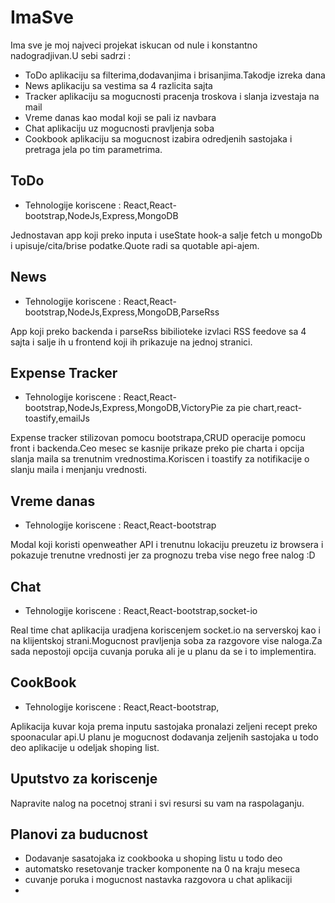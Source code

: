 # ImaSve



Ima sve je moj najveci projekat iskucan od nule i konstantno nadogradjivan.U sebi sadrzi :

- ToDo aplikaciju sa filterima,dodavanjima i brisanjima.Takodje izreka dana
- News aplikaciju sa vestima sa 4 razlicita sajta
- Tracker aplikaciju sa mogucnosti pracenja troskova i slanja izvestaja na mail
- Vreme danas kao modal koji se pali iz navbara
- Chat aplikaciju uz mogucnosti pravljenja soba
- Cookbook aplikaciju sa mogucnost izabira odredjenih sastojaka i pretraga jela po tim parametrima.

## ToDo 

- Tehnologije koriscene : React,React-bootstrap,NodeJs,Express,MongoDB

Jednostavan app koji preko inputa i useState hook-a salje fetch u mongoDb i upisuje/cita/brise podatke.Quote radi sa quotable api-ajem.

## News

- Tehnologije koriscene : React,React-bootstrap,NodeJs,Express,MongoDB,ParseRss

App koji preko backenda i parseRss bibilioteke izvlaci RSS feedove sa 4 sajta i salje ih u frontend koji ih prikazuje na jednoj stranici.

## Expense Tracker

- Tehnologije koriscene : React,React-bootstrap,NodeJs,Express,MongoDB,VictoryPie za pie chart,react-toastify,emailJs

Expense tracker stilizovan pomocu bootstrapa,CRUD operacije pomocu front i backenda.Ceo mesec se kasnije prikaze preko pie charta i opcija slanja maila sa trenutnim vrednostima.Koriscen i toastify za notifikacije o slanju maila i menjanju vrednosti.

## Vreme danas

- Tehnologije koriscene : React,React-bootstrap

Modal koji koristi openweather API i trenutnu lokaciju preuzetu iz browsera i pokazuje trenutne vrednosti jer za prognozu treba vise nego free nalog :D

## Chat

- Tehnologije koriscene : React,React-bootstrap,socket-io

Real time chat aplikacija uradjena koriscenjem socket.io na serverskoj kao i na klijentskoj strani.Mogucnost pravljenja soba za razgovore vise naloga.Za sada nepostoji opcija cuvanja poruka ali je u planu da se i to implementira.


## CookBook

- Tehnologije koriscene : React,React-bootstrap,

Aplikacija kuvar koja prema inputu sastojaka pronalazi zeljeni recept preko spoonacular api.U planu je mogucnost dodavanja zeljenih sastojaka u todo deo aplikacije u odeljak shoping list.


## Uputstvo za koriscenje 

Napravite nalog na pocetnoj strani i svi resursi su vam na raspolaganju.

## Planovi za buducnost 

- Dodavanje sasatojaka iz cookbooka u shoping listu u todo deo
- automatsko resetovanje tracker komponente na 0 na kraju meseca
- cuvanje poruka i mogucnost nastavka razgovora u chat aplikaciji
- 

